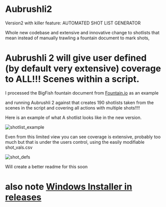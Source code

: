 # Aubrushli2
Version2 with killer feature: AUTOMATED SHOT LIST GENERATOR

Whole new codebase and extensive and innovative change to shotlists that mean instead of manually trawling a fountain document to mark shots, 

# Aubrushli 2 will give user defined (by default very extensive) coverage to ALL!!! Scenes within a script. 

I processed the BigFish fountain document from [Fountain.io](https://fountain.io/) as an example

and running Aubrushli 2 against that creates 190 shotlists taken from the scenes in the script and covering all actions with multiple shots!!!!

Here is an example of what A shotlist looks like in the new version.

![shotlist_example](https://user-images.githubusercontent.com/26924183/231723675-20a82094-142a-44ad-8c4a-90607641254a.png)

Even from this limited view you can see coverage is extensive, probably too much but that is under the users control, using the easily modifiable shot_vals.csv 

![shot_defs](https://user-images.githubusercontent.com/26924183/231724450-669171ff-ef2d-4703-a19e-7194404275e7.png)

Will create a better readme for this soon 

# also note [Windows Installer in releases](https://github.com/StephanosPSteer/Aubrushli2/releases/tag/version2_0)
